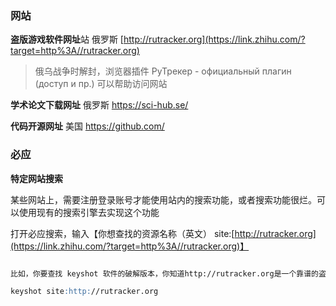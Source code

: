 

### 网站



**盗版游戏软件网址**站  俄罗斯  [http://rutracker.org](https://link.zhihu.com/?target=http%3A//rutracker.org)   

> 俄乌战争时解封，浏览器插件 РуТрекер - официальный плагин (доступ и пр.) 可以帮助访问网站

**学术论文下载网址**  俄罗斯   https://sci-hub.se/

**代码开源网址**   美国   https://github.com/



### 必应



**特定网站搜索** 

某些网站上，需要注册登录账号才能使用站内的搜索功能，或者搜索功能很烂。可以使用现有的搜索引擎去实现这个功能

打开必应搜索，输入【你想查找的资源名称（英文） site:[http://rutracker.org](https://link.zhihu.com/?target=http%3A//rutracker.org)】

```markdown

比如，你要查找 keyshot 软件的破解版本，你知道http://rutracker.org是一个靠谱的盗版网站，里面的软件很齐全，肯定有这个软件的版本，但是目前这个网站没有搜索功能，此时你可以在必应搜索框里面输入：

keyshot site:http://rutracker.org

```



